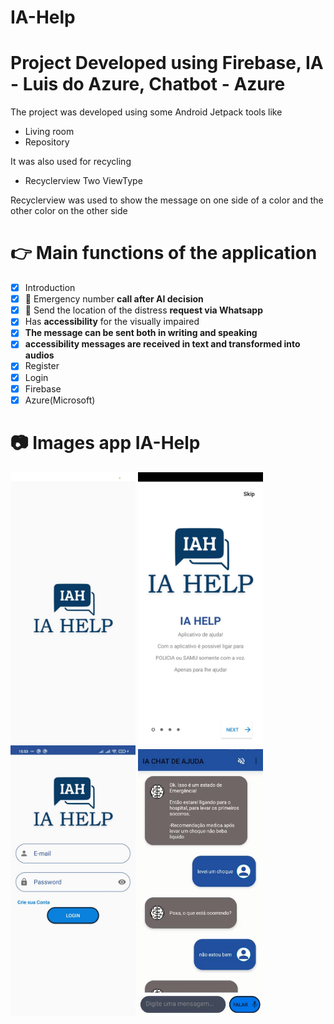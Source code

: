 # IA-Help

# Project Developed using Firebase, IA - Luis do Azure, Chatbot - Azure

The project was developed using some Android Jetpack tools like

* Living room
* Repository

It was also used for recycling
* Recyclerview Two ViewType

Recyclerview was used to show the message on one side of a color and the other color on the other side

# :point_right: Main functions of the application
- [x] Introduction
- [x] :calling: Emergency number **call after AI decision**
- [x] :iphone: Send the location of the distress **request via Whatsapp**
- [x] Has **accessibility** for the visually impaired
- [x] **The message can be sent both in writing and speaking**
- [x] **accessibility messages are received in text and transformed into audios**
- [x] Register
- [x] Login
- [x] Firebase
- [x] Azure(Microsoft)

# :camera: Images app IA-Help
<img src="https://github.com/RafaelMScience/Archives/blob/main/IAHelp/IAH1.jpeg?raw=true" width="200"> <img src="https://github.com/RafaelMScience/Archives/blob/main/IAHelp/IAH2.jpeg?raw=true" width="200"> <img src="https://github.com/RafaelMScience/Archives/blob/main/IAHelp/IAH3.jpeg?raw=true" width="200"> <img src="https://github.com/RafaelMScience/Archives/blob/main/IAHelp/IAH5.png?raw=true" width="200">

